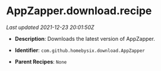 # AppZapper.download.recipe

_Last updated 2021-12-23 20:01:50Z_

- **Description**: Downloads the latest version of AppZapper.

- **Identifier**: `com.github.homebysix.download.AppZapper`

- **Parent Recipes**: `None`
